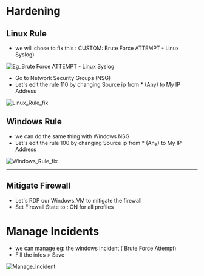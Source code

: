 
# Hardening

## Linux Rule 
- we will chose to fix this : CUSTOM: Brute Force ATTEMPT - Linux Syslog)
  
![Eg_Brute Force ATTEMPT - Linux Syslog](https://github.com/AliChoukatli/Azure-Honeynet-SOC-Lab/blob/main/Screenshots/Eg_Brute%20Force%20ATTEMPT%20-%20Linux%20Syslog.png)

- Go to Network Security Groups (NSG)
- Let's edit the rule 110 by changing Source ip from * (Any) to My IP Address

![Linux_Rule_fix](https://github.com/AliChoukatli/Azure-Honeynet-SOC-Lab/blob/main/Screenshots/Linux_Rule_fix.png)

## Windows Rule
- we can do the same thing with Windows NSG
- Let's edit the rule 100 by changing Source ip from * (Any) to My IP Address

![Windows_Rule_fix](https://github.com/AliChoukatli/Azure-Honeynet-SOC-Lab/blob/main/Screenshots/Windows_Rule_fix.png)

---

## Mitigate Firewall

- Let's RDP our Windows_VM to mitigate the firewall
- Set Firewall State to : ON for all profiles


# Manage Incidents

- we can manage eg: the windows incident ( Brute Force Attempt)
- Fill the infos > Save 
  
![Manage_Incident](https://github.com/AliChoukatli/Azure-Honeynet-SOC-Lab/blob/main/Screenshots/Manage_Incident.png)
  


